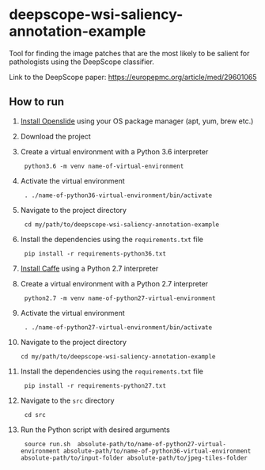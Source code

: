 # deepscope-wsi-saliency-annotation-example

Tool for finding the image patches that are the most likely to be salient for pathologists using the DeepScope classifier. 

Link to the DeepScope paper: https://europepmc.org/article/med/29601065

## How to run

1. [Install Openslide](https://openslide.org/download/) using your OS package manager (apt, yum, brew etc.)

2. Download the project 

3. Create a virtual environment with a Python 3.6 interpreter

        python3.6 -m venv name-of-virtual-environment

4. Activate the virtual environment

        . ./name-of-python36-virtual-environment/bin/activate
    

5. Navigate to the project directory 
    
        cd my/path/to/deepscope-wsi-saliency-annotation-example

6. Install the dependencies using the `requirements.txt` file

        pip install -r requirements-python36.txt


7. [Install Caffe](https://www.debuggingtissue.com/latest-articles/converting-a-caffe-model-to-a-caffe2-model-using-ubuntu-18044-lts) using a Python 2.7 interpreter

8. Create a virtual environment with a Python 2.7 interpreter

        python2.7 -m venv name-of-python27-virtual-environment

9. Activate the virtual environment

        . ./name-of-python27-virtual-environment/bin/activate
    
10. Navigate to the project directory 
    
        cd my/path/to/deepscope-wsi-saliency-annotation-example

6. Install the dependencies using the `requirements.txt` file

        pip install -r requirements-python27.txt

5. Navigate to the `src` directory

        cd src

6. Run the Python script with desired arguments
    
        source run.sh  absolute-path/to/name-of-python27-virtual-environment absolute-path/to/name-of-python36-virtual-environment absolute-path/to/input-folder absolute-path/to/jpeg-tiles-folder
   
